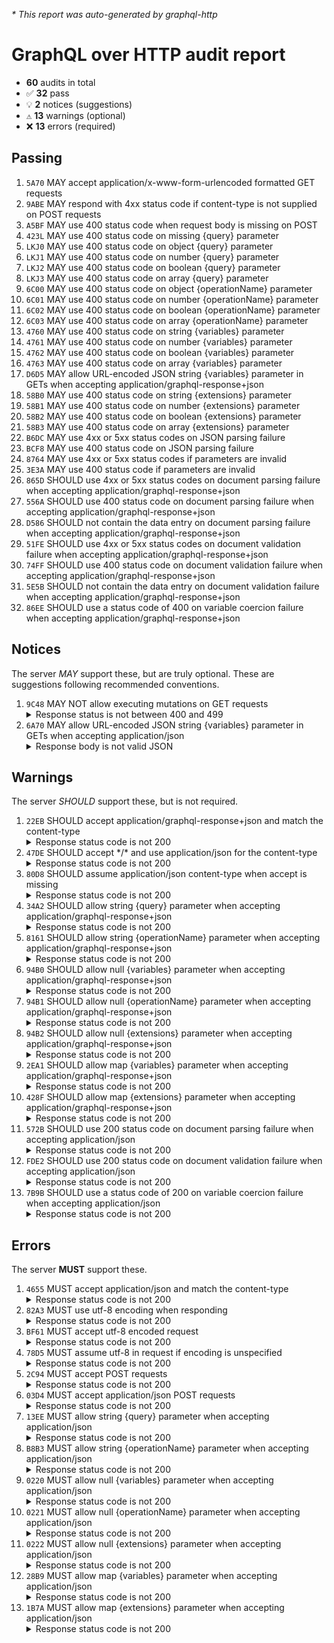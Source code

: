 <i>* This report was auto-generated by graphql-http</i>

<h1>GraphQL over HTTP audit report</h1>

<ul>
<li><b>60</b> audits in total</li>
<li><span style="font-family: monospace">✅</span> <b>32</b> pass</li>
<li><span style="font-family: monospace">💡</span> <b>2</b> notices (suggestions)</li>
<li><span style="font-family: monospace">⚠️</span> <b>13</b> warnings (optional)</li>
<li><span style="font-family: monospace">❌</span> <b>13</b> errors (required)</li>
</ul>

<h2>Passing</h2>
<ol>
<li><code>5A70</code> MAY accept application/x-www-form-urlencoded formatted GET requests</li>
<li><code>9ABE</code> MAY respond with 4xx status code if content-type is not supplied on POST requests</li>
<li><code>A5BF</code> MAY use 400 status code when request body is missing on POST</li>
<li><code>423L</code> MAY use 400 status code on missing {query} parameter</li>
<li><code>LKJ0</code> MAY use 400 status code on object {query} parameter</li>
<li><code>LKJ1</code> MAY use 400 status code on number {query} parameter</li>
<li><code>LKJ2</code> MAY use 400 status code on boolean {query} parameter</li>
<li><code>LKJ3</code> MAY use 400 status code on array {query} parameter</li>
<li><code>6C00</code> MAY use 400 status code on object {operationName} parameter</li>
<li><code>6C01</code> MAY use 400 status code on number {operationName} parameter</li>
<li><code>6C02</code> MAY use 400 status code on boolean {operationName} parameter</li>
<li><code>6C03</code> MAY use 400 status code on array {operationName} parameter</li>
<li><code>4760</code> MAY use 400 status code on string {variables} parameter</li>
<li><code>4761</code> MAY use 400 status code on number {variables} parameter</li>
<li><code>4762</code> MAY use 400 status code on boolean {variables} parameter</li>
<li><code>4763</code> MAY use 400 status code on array {variables} parameter</li>
<li><code>D6D5</code> MAY allow URL-encoded JSON string {variables} parameter in GETs when accepting application/graphql-response+json</li>
<li><code>58B0</code> MAY use 400 status code on string {extensions} parameter</li>
<li><code>58B1</code> MAY use 400 status code on number {extensions} parameter</li>
<li><code>58B2</code> MAY use 400 status code on boolean {extensions} parameter</li>
<li><code>58B3</code> MAY use 400 status code on array {extensions} parameter</li>
<li><code>B6DC</code> MAY use 4xx or 5xx status codes on JSON parsing failure</li>
<li><code>BCF8</code> MAY use 400 status code on JSON parsing failure</li>
<li><code>8764</code> MAY use 4xx or 5xx status codes if parameters are invalid</li>
<li><code>3E3A</code> MAY use 400 status code if parameters are invalid</li>
<li><code>865D</code> SHOULD use 4xx or 5xx status codes on document parsing failure when accepting application/graphql-response+json</li>
<li><code>556A</code> SHOULD use 400 status code on document parsing failure when accepting application/graphql-response+json</li>
<li><code>D586</code> SHOULD not contain the data entry on document parsing failure when accepting application/graphql-response+json</li>
<li><code>51FE</code> SHOULD use 4xx or 5xx status codes on document validation failure when accepting application/graphql-response+json</li>
<li><code>74FF</code> SHOULD use 400 status code on document validation failure when accepting application/graphql-response+json</li>
<li><code>5E5B</code> SHOULD not contain the data entry on document validation failure when accepting application/graphql-response+json</li>
<li><code>86EE</code> SHOULD use a status code of 400 on variable coercion failure when accepting application/graphql-response+json</li>
</ol>

<h2>Notices</h2>
The server <i>MAY</i> support these, but are truly optional. These are suggestions following recommended conventions.
<ol>
<li><code>9C48</code> MAY NOT allow executing mutations on GET requests
<details>
<summary>Response status is not between 400 and 499</summary>
<pre><code class="lang-json">{
  "statusText": "OK",
  "status": 200,
  "headers": {
    "vary": "Accept-Encoding",
    "transfer-encoding": "chunked",
    "strict-transport-security": "max-age=15724800; includeSubDomains",
    "set-cookie": "<omitted>",
    "server": "cloudflare",
    "date": "<timestamp>",
    "content-type": "text/html; charset=utf-8",
    "content-encoding": "br",
    "connection": "keep-alive",
    "cf-ray": "<omitted>",
    "cf-cache-status": "DYNAMIC",
    "access-control-allow-origin": "*"
  },
  "body": "<html omitted>"
}
</code></pre>
</details>
</li>
<li><code>6A70</code> MAY allow URL-encoded JSON string {variables} parameter in GETs when accepting application/json
<details>
<summary>Response body is not valid JSON</summary>
<pre><code class="lang-json">{
  "statusText": "OK",
  "status": 200,
  "headers": {
    "vary": "Accept-Encoding",
    "transfer-encoding": "chunked",
    "strict-transport-security": "max-age=15724800; includeSubDomains",
    "set-cookie": "<omitted>",
    "server": "cloudflare",
    "date": "<timestamp>",
    "content-type": "text/html; charset=utf-8",
    "content-encoding": "br",
    "connection": "keep-alive",
    "cf-ray": "<omitted>",
    "cf-cache-status": "DYNAMIC",
    "access-control-allow-origin": "*"
  },
  "body": "<html omitted>"
}
</code></pre>
</details>
</li>
</ol>

<h2>Warnings</h2>
The server <i>SHOULD</i> support these, but is not required.
<ol>
<li><code>22EB</code> SHOULD accept application/graphql-response+json and match the content-type
<details>
<summary>Response status code is not 200</summary>
<pre><code class="lang-json">{
  "statusText": "Bad Request",
  "status": 400,
  "headers": {
    "vary": "Accept-Encoding",
    "strict-transport-security": "max-age=15724800; includeSubDomains",
    "set-cookie": "<omitted>",
    "server": "cloudflare",
    "date": "<timestamp>",
    "content-type": "application/json",
    "content-length": "101",
    "connection": "keep-alive",
    "cf-ray": "<omitted>",
    "cf-cache-status": "DYNAMIC",
    "access-control-allow-origin": "*"
  },
  "body": {
    "error": "GraphQL server error (client error): Invalid subgraph name \"sushiswap/exchange/graphql\""
  }
}
</code></pre>
</details>
</li>
<li><code>47DE</code> SHOULD accept */* and use application/json for the content-type
<details>
<summary>Response status code is not 200</summary>
<pre><code class="lang-json">{
  "statusText": "Bad Request",
  "status": 400,
  "headers": {
    "vary": "Accept-Encoding",
    "strict-transport-security": "max-age=15724800; includeSubDomains",
    "set-cookie": "<omitted>",
    "server": "cloudflare",
    "date": "<timestamp>",
    "content-type": "application/json",
    "content-length": "101",
    "connection": "keep-alive",
    "cf-ray": "<omitted>",
    "cf-cache-status": "DYNAMIC",
    "access-control-allow-origin": "*"
  },
  "body": {
    "error": "GraphQL server error (client error): Invalid subgraph name \"sushiswap/exchange/graphql\""
  }
}
</code></pre>
</details>
</li>
<li><code>80D8</code> SHOULD assume application/json content-type when accept is missing
<details>
<summary>Response status code is not 200</summary>
<pre><code class="lang-json">{
  "statusText": "Bad Request",
  "status": 400,
  "headers": {
    "vary": "Accept-Encoding",
    "strict-transport-security": "max-age=15724800; includeSubDomains",
    "set-cookie": "<omitted>",
    "server": "cloudflare",
    "date": "<timestamp>",
    "content-type": "application/json",
    "content-length": "101",
    "connection": "keep-alive",
    "cf-ray": "<omitted>",
    "cf-cache-status": "DYNAMIC",
    "access-control-allow-origin": "*"
  },
  "body": {
    "error": "GraphQL server error (client error): Invalid subgraph name \"sushiswap/exchange/graphql\""
  }
}
</code></pre>
</details>
</li>
<li><code>34A2</code> SHOULD allow string {query} parameter when accepting application/graphql-response+json
<details>
<summary>Response status code is not 200</summary>
<pre><code class="lang-json">{
  "statusText": "Bad Request",
  "status": 400,
  "headers": {
    "vary": "Accept-Encoding",
    "strict-transport-security": "max-age=15724800; includeSubDomains",
    "set-cookie": "<omitted>",
    "server": "cloudflare",
    "date": "<timestamp>",
    "content-type": "application/json",
    "content-length": "101",
    "connection": "keep-alive",
    "cf-ray": "<omitted>",
    "cf-cache-status": "DYNAMIC",
    "access-control-allow-origin": "*"
  },
  "body": {
    "error": "GraphQL server error (client error): Invalid subgraph name \"sushiswap/exchange/graphql\""
  }
}
</code></pre>
</details>
</li>
<li><code>8161</code> SHOULD allow string {operationName} parameter when accepting application/graphql-response+json
<details>
<summary>Response status code is not 200</summary>
<pre><code class="lang-json">{
  "statusText": "Bad Request",
  "status": 400,
  "headers": {
    "vary": "Accept-Encoding",
    "strict-transport-security": "max-age=15724800; includeSubDomains",
    "set-cookie": "<omitted>",
    "server": "cloudflare",
    "date": "<timestamp>",
    "content-type": "application/json",
    "content-length": "101",
    "connection": "keep-alive",
    "cf-ray": "<omitted>",
    "cf-cache-status": "DYNAMIC",
    "access-control-allow-origin": "*"
  },
  "body": {
    "error": "GraphQL server error (client error): Invalid subgraph name \"sushiswap/exchange/graphql\""
  }
}
</code></pre>
</details>
</li>
<li><code>94B0</code> SHOULD allow null {variables} parameter when accepting application/graphql-response+json
<details>
<summary>Response status code is not 200</summary>
<pre><code class="lang-json">{
  "statusText": "Bad Request",
  "status": 400,
  "headers": {
    "vary": "Accept-Encoding",
    "strict-transport-security": "max-age=15724800; includeSubDomains",
    "set-cookie": "<omitted>",
    "server": "cloudflare",
    "date": "<timestamp>",
    "content-type": "application/json",
    "content-length": "101",
    "connection": "keep-alive",
    "cf-ray": "<omitted>",
    "cf-cache-status": "DYNAMIC",
    "access-control-allow-origin": "*"
  },
  "body": {
    "error": "GraphQL server error (client error): Invalid subgraph name \"sushiswap/exchange/graphql\""
  }
}
</code></pre>
</details>
</li>
<li><code>94B1</code> SHOULD allow null {operationName} parameter when accepting application/graphql-response+json
<details>
<summary>Response status code is not 200</summary>
<pre><code class="lang-json">{
  "statusText": "Bad Request",
  "status": 400,
  "headers": {
    "vary": "Accept-Encoding",
    "strict-transport-security": "max-age=15724800; includeSubDomains",
    "set-cookie": "<omitted>",
    "server": "cloudflare",
    "date": "<timestamp>",
    "content-type": "application/json",
    "content-length": "101",
    "connection": "keep-alive",
    "cf-ray": "<omitted>",
    "cf-cache-status": "DYNAMIC",
    "access-control-allow-origin": "*"
  },
  "body": {
    "error": "GraphQL server error (client error): Invalid subgraph name \"sushiswap/exchange/graphql\""
  }
}
</code></pre>
</details>
</li>
<li><code>94B2</code> SHOULD allow null {extensions} parameter when accepting application/graphql-response+json
<details>
<summary>Response status code is not 200</summary>
<pre><code class="lang-json">{
  "statusText": "Bad Request",
  "status": 400,
  "headers": {
    "vary": "Accept-Encoding",
    "strict-transport-security": "max-age=15724800; includeSubDomains",
    "set-cookie": "<omitted>",
    "server": "cloudflare",
    "date": "<timestamp>",
    "content-type": "application/json",
    "content-length": "101",
    "connection": "keep-alive",
    "cf-ray": "<omitted>",
    "cf-cache-status": "DYNAMIC",
    "access-control-allow-origin": "*"
  },
  "body": {
    "error": "GraphQL server error (client error): Invalid subgraph name \"sushiswap/exchange/graphql\""
  }
}
</code></pre>
</details>
</li>
<li><code>2EA1</code> SHOULD allow map {variables} parameter when accepting application/graphql-response+json
<details>
<summary>Response status code is not 200</summary>
<pre><code class="lang-json">{
  "statusText": "Bad Request",
  "status": 400,
  "headers": {
    "vary": "Accept-Encoding",
    "strict-transport-security": "max-age=15724800; includeSubDomains",
    "set-cookie": "<omitted>",
    "server": "cloudflare",
    "date": "<timestamp>",
    "content-type": "application/json",
    "content-length": "101",
    "connection": "keep-alive",
    "cf-ray": "<omitted>",
    "cf-cache-status": "DYNAMIC",
    "access-control-allow-origin": "*"
  },
  "body": {
    "error": "GraphQL server error (client error): Invalid subgraph name \"sushiswap/exchange/graphql\""
  }
}
</code></pre>
</details>
</li>
<li><code>428F</code> SHOULD allow map {extensions} parameter when accepting application/graphql-response+json
<details>
<summary>Response status code is not 200</summary>
<pre><code class="lang-json">{
  "statusText": "Bad Request",
  "status": 400,
  "headers": {
    "vary": "Accept-Encoding",
    "strict-transport-security": "max-age=15724800; includeSubDomains",
    "set-cookie": "<omitted>",
    "server": "cloudflare",
    "date": "<timestamp>",
    "content-type": "application/json",
    "content-length": "101",
    "connection": "keep-alive",
    "cf-ray": "<omitted>",
    "cf-cache-status": "DYNAMIC",
    "access-control-allow-origin": "*"
  },
  "body": {
    "error": "GraphQL server error (client error): Invalid subgraph name \"sushiswap/exchange/graphql\""
  }
}
</code></pre>
</details>
</li>
<li><code>572B</code> SHOULD use 200 status code on document parsing failure when accepting application/json
<details>
<summary>Response status code is not 200</summary>
<pre><code class="lang-json">{
  "statusText": "Bad Request",
  "status": 400,
  "headers": {
    "vary": "Accept-Encoding",
    "strict-transport-security": "max-age=15724800; includeSubDomains",
    "set-cookie": "<omitted>",
    "server": "cloudflare",
    "date": "<timestamp>",
    "content-type": "application/json",
    "content-length": "101",
    "connection": "keep-alive",
    "cf-ray": "<omitted>",
    "cf-cache-status": "DYNAMIC",
    "access-control-allow-origin": "*"
  },
  "body": {
    "error": "GraphQL server error (client error): Invalid subgraph name \"sushiswap/exchange/graphql\""
  }
}
</code></pre>
</details>
</li>
<li><code>FDE2</code> SHOULD use 200 status code on document validation failure when accepting application/json
<details>
<summary>Response status code is not 200</summary>
<pre><code class="lang-json">{
  "statusText": "Bad Request",
  "status": 400,
  "headers": {
    "vary": "Accept-Encoding",
    "strict-transport-security": "max-age=15724800; includeSubDomains",
    "set-cookie": "<omitted>",
    "server": "cloudflare",
    "date": "<timestamp>",
    "content-type": "application/json",
    "content-length": "101",
    "connection": "keep-alive",
    "cf-ray": "<omitted>",
    "cf-cache-status": "DYNAMIC",
    "access-control-allow-origin": "*"
  },
  "body": {
    "error": "GraphQL server error (client error): Invalid subgraph name \"sushiswap/exchange/graphql\""
  }
}
</code></pre>
</details>
</li>
<li><code>7B9B</code> SHOULD use a status code of 200 on variable coercion failure when accepting application/json
<details>
<summary>Response status code is not 200</summary>
<pre><code class="lang-json">{
  "statusText": "Bad Request",
  "status": 400,
  "headers": {
    "vary": "Accept-Encoding",
    "strict-transport-security": "max-age=15724800; includeSubDomains",
    "set-cookie": "<omitted>",
    "server": "cloudflare",
    "date": "<timestamp>",
    "content-type": "application/json",
    "content-length": "101",
    "connection": "keep-alive",
    "cf-ray": "<omitted>",
    "cf-cache-status": "DYNAMIC",
    "access-control-allow-origin": "*"
  },
  "body": {
    "error": "GraphQL server error (client error): Invalid subgraph name \"sushiswap/exchange/graphql\""
  }
}
</code></pre>
</details>
</li>
</ol>

<h2>Errors</h2>
The server <b>MUST</b> support these.
<ol>
<li><code>4655</code> MUST accept application/json and match the content-type
<details>
<summary>Response status code is not 200</summary>
<pre><code class="lang-json">{
  "statusText": "Bad Request",
  "status": 400,
  "headers": {
    "vary": "Accept-Encoding",
    "strict-transport-security": "max-age=15724800; includeSubDomains",
    "set-cookie": "<omitted>",
    "server": "cloudflare",
    "date": "<timestamp>",
    "content-type": "application/json",
    "content-length": "101",
    "connection": "keep-alive",
    "cf-ray": "<omitted>",
    "cf-cache-status": "DYNAMIC",
    "access-control-allow-origin": "*"
  },
  "body": {
    "error": "GraphQL server error (client error): Invalid subgraph name \"sushiswap/exchange/graphql\""
  }
}
</code></pre>
</details>
</li>
<li><code>82A3</code> MUST use utf-8 encoding when responding
<details>
<summary>Response status code is not 200</summary>
<pre><code class="lang-json">{
  "statusText": "Bad Request",
  "status": 400,
  "headers": {
    "vary": "Accept-Encoding",
    "strict-transport-security": "max-age=15724800; includeSubDomains",
    "set-cookie": "<omitted>",
    "server": "cloudflare",
    "date": "<timestamp>",
    "content-type": "application/json",
    "content-length": "101",
    "connection": "keep-alive",
    "cf-ray": "<omitted>",
    "cf-cache-status": "DYNAMIC",
    "access-control-allow-origin": "*"
  },
  "body": {
    "error": "GraphQL server error (client error): Invalid subgraph name \"sushiswap/exchange/graphql\""
  }
}
</code></pre>
</details>
</li>
<li><code>BF61</code> MUST accept utf-8 encoded request
<details>
<summary>Response status code is not 200</summary>
<pre><code class="lang-json">{
  "statusText": "Bad Request",
  "status": 400,
  "headers": {
    "vary": "Accept-Encoding",
    "strict-transport-security": "max-age=15724800; includeSubDomains",
    "set-cookie": "<omitted>",
    "server": "cloudflare",
    "date": "<timestamp>",
    "content-type": "application/json",
    "content-length": "101",
    "connection": "keep-alive",
    "cf-ray": "<omitted>",
    "cf-cache-status": "DYNAMIC",
    "access-control-allow-origin": "*"
  },
  "body": {
    "error": "GraphQL server error (client error): Invalid subgraph name \"sushiswap/exchange/graphql\""
  }
}
</code></pre>
</details>
</li>
<li><code>78D5</code> MUST assume utf-8 in request if encoding is unspecified
<details>
<summary>Response status code is not 200</summary>
<pre><code class="lang-json">{
  "statusText": "Bad Request",
  "status": 400,
  "headers": {
    "vary": "Accept-Encoding",
    "strict-transport-security": "max-age=15724800; includeSubDomains",
    "set-cookie": "<omitted>",
    "server": "cloudflare",
    "date": "<timestamp>",
    "content-type": "application/json",
    "content-length": "101",
    "connection": "keep-alive",
    "cf-ray": "<omitted>",
    "cf-cache-status": "DYNAMIC",
    "access-control-allow-origin": "*"
  },
  "body": {
    "error": "GraphQL server error (client error): Invalid subgraph name \"sushiswap/exchange/graphql\""
  }
}
</code></pre>
</details>
</li>
<li><code>2C94</code> MUST accept POST requests
<details>
<summary>Response status code is not 200</summary>
<pre><code class="lang-json">{
  "statusText": "Bad Request",
  "status": 400,
  "headers": {
    "vary": "Accept-Encoding",
    "strict-transport-security": "max-age=15724800; includeSubDomains",
    "set-cookie": "<omitted>",
    "server": "cloudflare",
    "date": "<timestamp>",
    "content-type": "application/json",
    "content-length": "101",
    "connection": "keep-alive",
    "cf-ray": "<omitted>",
    "cf-cache-status": "DYNAMIC",
    "access-control-allow-origin": "*"
  },
  "body": {
    "error": "GraphQL server error (client error): Invalid subgraph name \"sushiswap/exchange/graphql\""
  }
}
</code></pre>
</details>
</li>
<li><code>03D4</code> MUST accept application/json POST requests
<details>
<summary>Response status code is not 200</summary>
<pre><code class="lang-json">{
  "statusText": "Bad Request",
  "status": 400,
  "headers": {
    "vary": "Accept-Encoding",
    "strict-transport-security": "max-age=15724800; includeSubDomains",
    "set-cookie": "<omitted>",
    "server": "cloudflare",
    "date": "<timestamp>",
    "content-type": "application/json",
    "content-length": "101",
    "connection": "keep-alive",
    "cf-ray": "<omitted>",
    "cf-cache-status": "DYNAMIC",
    "access-control-allow-origin": "*"
  },
  "body": {
    "error": "GraphQL server error (client error): Invalid subgraph name \"sushiswap/exchange/graphql\""
  }
}
</code></pre>
</details>
</li>
<li><code>13EE</code> MUST allow string {query} parameter when accepting application/json
<details>
<summary>Response status code is not 200</summary>
<pre><code class="lang-json">{
  "statusText": "Bad Request",
  "status": 400,
  "headers": {
    "vary": "Accept-Encoding",
    "strict-transport-security": "max-age=15724800; includeSubDomains",
    "set-cookie": "<omitted>",
    "server": "cloudflare",
    "date": "<timestamp>",
    "content-type": "application/json",
    "content-length": "101",
    "connection": "keep-alive",
    "cf-ray": "<omitted>",
    "cf-cache-status": "DYNAMIC",
    "access-control-allow-origin": "*"
  },
  "body": {
    "error": "GraphQL server error (client error): Invalid subgraph name \"sushiswap/exchange/graphql\""
  }
}
</code></pre>
</details>
</li>
<li><code>B8B3</code> MUST allow string {operationName} parameter when accepting application/json
<details>
<summary>Response status code is not 200</summary>
<pre><code class="lang-json">{
  "statusText": "Bad Request",
  "status": 400,
  "headers": {
    "vary": "Accept-Encoding",
    "strict-transport-security": "max-age=15724800; includeSubDomains",
    "set-cookie": "<omitted>",
    "server": "cloudflare",
    "date": "<timestamp>",
    "content-type": "application/json",
    "content-length": "101",
    "connection": "keep-alive",
    "cf-ray": "<omitted>",
    "cf-cache-status": "DYNAMIC",
    "access-control-allow-origin": "*"
  },
  "body": {
    "error": "GraphQL server error (client error): Invalid subgraph name \"sushiswap/exchange/graphql\""
  }
}
</code></pre>
</details>
</li>
<li><code>0220</code> MUST allow null {variables} parameter when accepting application/json
<details>
<summary>Response status code is not 200</summary>
<pre><code class="lang-json">{
  "statusText": "Bad Request",
  "status": 400,
  "headers": {
    "vary": "Accept-Encoding",
    "strict-transport-security": "max-age=15724800; includeSubDomains",
    "set-cookie": "<omitted>",
    "server": "cloudflare",
    "date": "<timestamp>",
    "content-type": "application/json",
    "content-length": "101",
    "connection": "keep-alive",
    "cf-ray": "<omitted>",
    "cf-cache-status": "DYNAMIC",
    "access-control-allow-origin": "*"
  },
  "body": {
    "error": "GraphQL server error (client error): Invalid subgraph name \"sushiswap/exchange/graphql\""
  }
}
</code></pre>
</details>
</li>
<li><code>0221</code> MUST allow null {operationName} parameter when accepting application/json
<details>
<summary>Response status code is not 200</summary>
<pre><code class="lang-json">{
  "statusText": "Bad Request",
  "status": 400,
  "headers": {
    "vary": "Accept-Encoding",
    "strict-transport-security": "max-age=15724800; includeSubDomains",
    "set-cookie": "<omitted>",
    "server": "cloudflare",
    "date": "<timestamp>",
    "content-type": "application/json",
    "content-length": "101",
    "connection": "keep-alive",
    "cf-ray": "<omitted>",
    "cf-cache-status": "DYNAMIC",
    "access-control-allow-origin": "*"
  },
  "body": {
    "error": "GraphQL server error (client error): Invalid subgraph name \"sushiswap/exchange/graphql\""
  }
}
</code></pre>
</details>
</li>
<li><code>0222</code> MUST allow null {extensions} parameter when accepting application/json
<details>
<summary>Response status code is not 200</summary>
<pre><code class="lang-json">{
  "statusText": "Bad Request",
  "status": 400,
  "headers": {
    "vary": "Accept-Encoding",
    "strict-transport-security": "max-age=15724800; includeSubDomains",
    "set-cookie": "<omitted>",
    "server": "cloudflare",
    "date": "<timestamp>",
    "content-type": "application/json",
    "content-length": "101",
    "connection": "keep-alive",
    "cf-ray": "<omitted>",
    "cf-cache-status": "DYNAMIC",
    "access-control-allow-origin": "*"
  },
  "body": {
    "error": "GraphQL server error (client error): Invalid subgraph name \"sushiswap/exchange/graphql\""
  }
}
</code></pre>
</details>
</li>
<li><code>28B9</code> MUST allow map {variables} parameter when accepting application/json
<details>
<summary>Response status code is not 200</summary>
<pre><code class="lang-json">{
  "statusText": "Bad Request",
  "status": 400,
  "headers": {
    "vary": "Accept-Encoding",
    "strict-transport-security": "max-age=15724800; includeSubDomains",
    "set-cookie": "<omitted>",
    "server": "cloudflare",
    "date": "<timestamp>",
    "content-type": "application/json",
    "content-length": "101",
    "connection": "keep-alive",
    "cf-ray": "<omitted>",
    "cf-cache-status": "DYNAMIC",
    "access-control-allow-origin": "*"
  },
  "body": {
    "error": "GraphQL server error (client error): Invalid subgraph name \"sushiswap/exchange/graphql\""
  }
}
</code></pre>
</details>
</li>
<li><code>1B7A</code> MUST allow map {extensions} parameter when accepting application/json
<details>
<summary>Response status code is not 200</summary>
<pre><code class="lang-json">{
  "statusText": "Bad Request",
  "status": 400,
  "headers": {
    "vary": "Accept-Encoding",
    "strict-transport-security": "max-age=15724800; includeSubDomains",
    "set-cookie": "<omitted>",
    "server": "cloudflare",
    "date": "<timestamp>",
    "content-type": "application/json",
    "content-length": "101",
    "connection": "keep-alive",
    "cf-ray": "<omitted>",
    "cf-cache-status": "DYNAMIC",
    "access-control-allow-origin": "*"
  },
  "body": {
    "error": "GraphQL server error (client error): Invalid subgraph name \"sushiswap/exchange/graphql\""
  }
}
</code></pre>
</details>
</li>
</ol>
